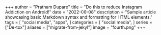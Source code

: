+++
author = "Pratham Dupare"
title = "Do this to reduce Instagram Addiction on Android!"
date = "2022-06-08"
description = "Sample article showcasing basic Markdown syntax and formatting for HTML elements."
tags = [
    "social media",
    "apps",
]
categories = [
    "social media",
]
series = ["De-tox"]
aliases = ["migrate-from-jekyl"]
image = "fourth.png"
+++